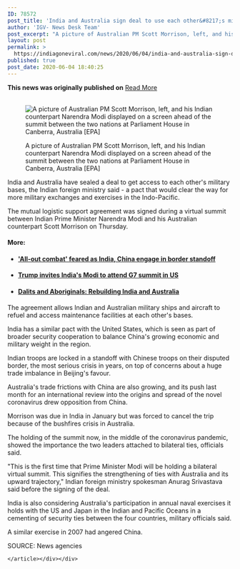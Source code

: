 ```yaml
---
ID: 78572
post_title: 'India and Australia sign deal to use each other&#8217;s military bases'
author: 'IGV- News Desk Team'
post_excerpt: "A picture of Australian PM Scott Morrison, left, and his Indian counterpart Narendra Modi displayed on a screen ahead of the summit between the two nations at Parliament House in Canberra, Australia [EPA] India and Australia have sealed a deal to get access to each other's military bases, the Indian foreign ministry said - a&hellip;"
layout: post
permalink: >
  https://indiagoneviral.com/news/2020/06/04/india-and-australia-sign-deal-to-use-each-others-military-bases/78572/india-gone-viral/
published: true
post_date: 2020-06-04 18:40:25
---
```

<b>This news was originally published on</b> <a href="https://www.aljazeera.com/news/2020/06/india-australia-sign-deal-military-bases-200604083007978.html" class="button purchase" rel="nofollow noopener noreferrer" target="_blank">Read More</a> <br/><br/><div><div><article id="main-article-block"><div><figure><p><img alt="A picture of Australian PM Scott Morrison, left, and his Indian counterpart Narendra Modi displayed on a screen ahead of the summit between the two nations at Parliament House in Canberra, Australia [EPA]" src="http://www.aljazeera.com/mritems/imagecache/mbdxxlarge/mritems/Images/2020/6/4/a11a97b0fe3b49e8a24f312122c76631_18.jpg" title="India and Australia sign deal to use each other's military bases"></img></p><figcaption>A picture of Australian PM Scott Morrison, left, and his Indian counterpart Narendra Modi displayed on a screen ahead of the summit between the two nations at Parliament House in Canberra, Australia [EPA]</figcaption></figure>
    <div id="body-200771816342556199"><p>India and Australia have sealed a deal to get access to each other's military bases, the Indian foreign ministry said - a pact that would clear the way for more military exchanges and exercises in the Indo-Pacific.</p>
<p>The mutual logistic support agreement was signed during a virtual summit between Indian Prime Minister Narendra Modi and his Australian counterpart Scott Morrison on Thursday.</p>
<h4>More:</h4>
<ul><li>
<h4><a href="https://www.aljazeera.com/news/2020/05/tense-india-china-standoff-himalayan-border-escalate-200527120501581.html?utm_source=website&utm_medium=article_page&utm_campaign=read_more_links">'All-out combat' feared as India, China engage in border standoff</a></h4>
</li>
</ul><ul><li>
<h4><a href="https://www.aljazeera.com/news/2020/06/trump-invites-india-modi-attend-g7-summit-200603073013954.html?utm_source=website&utm_medium=article_page&utm_campaign=read_more_links">Trump invites India's Modi to attend G7 summit in US</a></h4>
</li>
</ul><ul><li>
<h4><a href="https://www.aljazeera.com/indepth/features/2016/09/dalits-aboriginals-rebuilding-india-australia-160928153557057.html?utm_source=website&utm_medium=article_page&utm_campaign=read_more_links">Dalits and Aboriginals: Rebuilding India and Australia</a></h4>
</li>
</ul><p>The agreement allows Indian and Australian military ships and aircraft to refuel and access maintenance facilities at each other's bases.</p>
<p>India has a similar pact with the United States, which is seen as part of broader security cooperation to balance China's growing economic and military weight in the region.</p>
<p>Indian troops are locked in a standoff with Chinese troops on their disputed border, the most serious crisis in years, on top of concerns about a huge trade imbalance in Beijing's favour.</p>
<p>Australia's trade frictions with China are also growing, and its push last month for an international review into the origins and spread of the novel coronavirus drew opposition from China.</p>
<p>Morrison was due in India in January but was forced to cancel the trip because of the bushfires crisis in Australia.</p>
<p>The holding of the summit now, in the middle of the coronavirus pandemic, showed the importance the two leaders attached to bilateral ties, officials said.</p>
<p>"This is the first time that Prime Minister Modi will be holding a bilateral virtual summit. This signifies the strengthening of ties with Australia and its upward trajectory," Indian foreign ministry spokesman Anurag Srivastava said before the signing of the deal.</p>
<p>India is also considering Australia's participation in annual naval exercises it holds with the US and Japan in the Indian and Pacific Oceans in a cementing of security ties between the four countries, military officials said.</p>
<p>A similar exercise in 2007 had angered China.</p></div>
    <p>
            SOURCE:
            <span>News agencies</span></p>
    
  </div>


    </article></div></div>